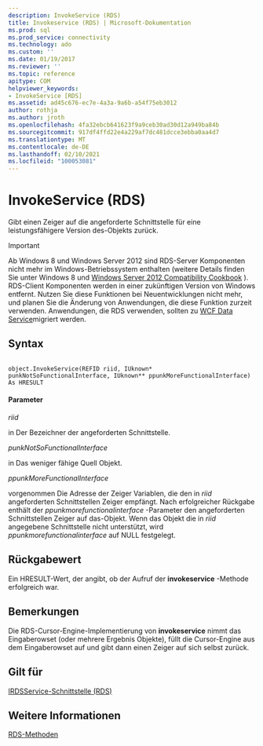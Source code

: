 ```yaml
---
description: InvokeService (RDS)
title: Invokeservice (RDS) | Microsoft-Dokumentation
ms.prod: sql
ms.prod_service: connectivity
ms.technology: ado
ms.custom: ''
ms.date: 01/19/2017
ms.reviewer: ''
ms.topic: reference
apitype: COM
helpviewer_keywords:
- InvokeService [RDS]
ms.assetid: ad45c676-ec7e-4a3a-9a6b-a54f75eb3012
author: rothja
ms.author: jroth
ms.openlocfilehash: 4fa32ebcb641623f9a9ceb30ad30d12a949ba84b
ms.sourcegitcommit: 917df4ffd22e4a229af7dc481dcce3ebba0aa4d7
ms.translationtype: MT
ms.contentlocale: de-DE
ms.lasthandoff: 02/10/2021
ms.locfileid: "100053081"
---
```

# <a name="invokeservice-rds"></a>InvokeService (RDS)
Gibt einen Zeiger auf die angeforderte Schnittstelle für eine leistungsfähigere Version des-Objekts zurück.  
  
> [!IMPORTANT]
>  Ab Windows 8 und Windows Server 2012 sind RDS-Server Komponenten nicht mehr im Windows-Betriebssystem enthalten (weitere Details finden Sie unter Windows 8 und [Windows Server 2012 Compatibility Cookbook](https://www.microsoft.com/download/details.aspx?id=27416) ). RDS-Client Komponenten werden in einer zukünftigen Version von Windows entfernt. Nutzen Sie diese Funktionen bei Neuentwicklungen nicht mehr, und planen Sie die Änderung von Anwendungen, die diese Funktion zurzeit verwenden. Anwendungen, die RDS verwenden, sollten zu  [WCF Data Service](/dotnet/framework/wcf/)migriert werden.  
  
## <a name="syntax"></a>Syntax  
  
```  
  
object.InvokeService(REFID riid, IUknown* punkNotSoFunctionalInterface, IUknown** ppunkMoreFunctionalInterface) As HRESULT  
```  
  
#### <a name="parameters"></a>Parameter  
 *riid*  
  
 in Der Bezeichner der angeforderten Schnittstelle.  
  
 *punkNotSoFunctionalInterface*  
  
 in Das weniger fähige Quell Objekt.  
  
 *ppunkMoreFunctionalInterface*  
  
 vorgenommen Die Adresse der Zeiger Variablen, die den in *riid* angeforderten Schnittstellen Zeiger empfängt. Nach erfolgreicher Rückgabe enthält der *ppunkmorefunctionalinterface* -Parameter den angeforderten Schnittstellen Zeiger auf das-Objekt. Wenn das Objekt die in *riid* angegebene Schnittstelle nicht unterstützt, wird *ppunkmorefunctionalinterface* auf NULL festgelegt.  
  
## <a name="return-value"></a>Rückgabewert  
 Ein HRESULT-Wert, der angibt, ob der Aufruf der **invokeservice** -Methode erfolgreich war.  
  
## <a name="remarks"></a>Bemerkungen  
 Die RDS-Cursor-Engine-Implementierung von **invokeservice** nimmt das Eingaberowset (oder mehrere Ergebnis Objekte), füllt die Cursor-Engine aus dem Eingaberowset auf und gibt dann einen Zeiger auf sich selbst zurück.  
  
## <a name="applies-to"></a>Gilt für  
 [IRDSService-Schnittstelle (RDS)](./irdsservice-interface-rds.md)  
  
## <a name="see-also"></a>Weitere Informationen  
 [RDS-Methoden](./rds-methods.md)